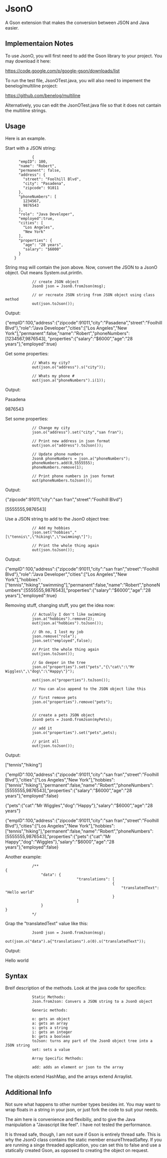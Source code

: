 JsonO
=====

A Gson extension that makes the conversion between JSON and Java easier.


## Implementaion Notes

To use JsonO, you will first need to add the Gson library to your project. You may download it here:


https://code.google.com/p/google-gson/downloads/list


To run the test file, JsonOTest.java, you will also need to impement the benelog/multiline project:

https://github.com/benelog/multiline

Alternatively, you can edit the JsonOTest.java file so that it does not cantain the multiline strings.


## Usage

Here is an example.

Start with a JSON string:

                {
    	  "empID": 100,
    	  "name": "Robert",
    	  "permanent": false,
    	  "address": {
    	    "street": "Foolhill Blvd",
    	    "city": "Pasadena",
    	    "zipcode": 91011
    	  },
    	  "phoneNumbers": [
    	    1234567,
    	    9876543
    	  ],
    	  "role": "Java Developer",
    	  "employed":true,
    	  "cities": [
    	    "Los Angeles",
    	    "New York"
    	  ],
    	  "properties": {
    	    "age": "28 years",
    	    "salary": "$6000"
    	  }
    	}
    		
    		
 String msg will contain the json above. Now, convert the JSON to a JsonO object. Out means System.out.println.
 
 
                // create JSON object 
                JsonO json = JsonO.fromJson(msg);
                    
                // or recreate JSON string from JSON object using class method
                out(json.toJson());
                
                
Output: 

{"empID":100,"address":{"zipcode":91011,"city":"Pasadena","street":"Foolhill Blvd"},"role":"Java              Developer","cities":["Los Angeles","New York"],"permanent":false,"name":"Robert","phoneNumbers":[1234567,9876543],
"properties":{"salary":"$6000","age":"28 years"},"employed":true}



Get some properties:
                    
                // Whats my city?
                out(json.o("address").s("city"));
                
                // Whats my phone #
                out(json.a("phoneNumbers").i(1));


Output:

Pasadena

9876543



Set some properties:
                    
                // Change my city
                json.o("address").set("city","san fran");
                
                // Print new address in json format
                out(json.o("address").toJson());
                
                // Update phone numbers
                JsonA phoneNumbers = json.a("phoneNumbers");
                phoneNumbers.add(0,5555555);
                phoneNumbers.remove(1);
                
                // Print phone numbers in json format
                out(phoneNumbers.toJson());
                    
Output:

{"zipcode":91011,"city":"san fran","street":"Foolhill Blvd"}

[5555555,9876543]



Use a JSON string to add to the JsonO object tree:
                    
                // Add my hobbies
                json.set("hobbies","[\"tennis\",\"hiking\",\"swimming\"]");
                
                // Print the whole thing again
                out(json.toJson());
                    
Output:

{"empID":100,"address":{"zipcode":91011,"city":"san fran","street":"Foolhill Blvd"},"role":"Java Developer","cities":["Los Angeles","New York"],"hobbies":["tennis","hiking","swimming"],"permanent":false,"name":"Robert","phoneNumbers":[5555555,9876543],"properties":{"salary":"$6000","age":"28 years"},"employed":true}



Removing stuff, changing stuff, you get the idea now:
                    
                // Actually I don't like swimming
                json.a("hobbies").remove(2);
                out(json.a("hobbies").toJson());
                
                // Oh no, I lost my job
                json.remove("role");
                json.set("employed",false);
                
                // Print the whole thing again
                out(json.toJson());
                
                // Go deeper in the tree
                json.o("properties").set("pets","{\"cat\":\"Mr Wiggles\",\"dog\":\"Happy\"}");
                
                out(json.o("properties").toJson());
                
                // You can also append to the JSON object like this
                
                // first remove pets
                json.o("properties").remove("pets");
                
                
                // create a pets JSON object
                JsonO pets = JsonO.fromJson(myPets);
                
                // add it
                json.o("properties").set("pets",pets);
                
                // print all
                out(json.toJson());
 
Output:

["tennis","hiking"]

{"empID":100,"address":{"zipcode":91011,"city":"san fran","street":"Foolhill Blvd"},"cities":["Los Angeles","New York"],"hobbies":["tennis","hiking"],"permanent":false,"name":"Robert","phoneNumbers":[5555555,9876543],"properties":{"salary":"$6000","age":"28 years"},"employed":false}

{"pets":{"cat":"Mr Wiggles","dog":"Happy"},"salary":"$6000","age":"28 years"}

{"empID":100,"address":{"zipcode":91011,"city":"san fran","street":"Foolhill Blvd"},"cities":["Los Angeles","New York"],"hobbies":["tennis","hiking"],"permanent":false,"name":"Robert","phoneNumbers":[5555555,9876543],"properties":{"pets":{"cat":"Mr Happy","dog":"Wiggles"},"salary":"$6000","age":"28 years"},"employed":false}



Another example:

                /**
 	{
 	                "data": {
  	                                "translations": [
   	                                                {
    	                                                "translatedText": "Hello world"
                                                	}
  	                                ]
                	}
	}
                */
                
                
Grap the "translatedText" value like this:

                JsonO json = JsonO.fromJson(msg);
                out(json.o("data").a{"translations").o(0).s("translatedText"));
                
Output:

Hello world



## Syntax

Breif description of the methods. Look at the java code for specifics:

                Static Methods:
                Json.fromJson: Convers a JSON string to a JsonO object

                Generic methods:
                
                o: gets an object
                a: gets an array
                s: gets a string
                i: gets an integer
                b: gets a boolean
                toJson: turns any part of the JsonO object tree into a JSON string 
                set: sets a value
                
                Array Specific Methods:
                
                add: adds an element or json to the array
                
The objects extend HashMap, and the arrays extend Arraylist.



## Additional Info

Not sure what happens to other number types besides int. You may want to wrap floats in a string in your json, or just fork the code to suit your needs.

The aim here is convenience and flexibiliy, and to give the Java manipulation a "Javascript like feel". I have not tested the performance.

It is thread safe, though, I am not sure if Gson is entirely thread safe. This is why the JsonO class contains the static member ensureThreadSaftey. If you are running a singe threaded application, you can set this to false and use a statically created Gson, as opposed to creating the object on request.


                
